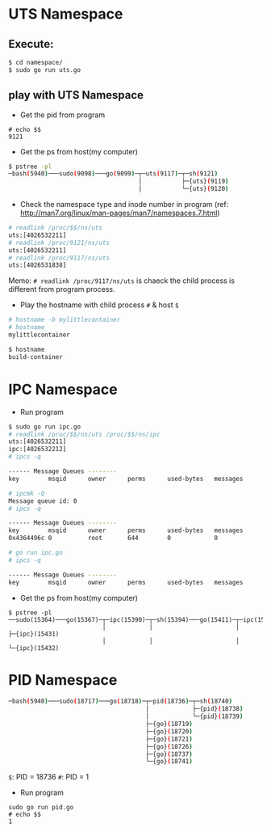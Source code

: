 # UTS Namespace

## Execute:
```sh
$ cd namespace/
$ sudo go run uts.go
```
## play with UTS Namespace
- Get the pid from program
```
# echo $$
9121
```

- Get the ps from host(my computer)
```sh
$ pstree -pl
─bash(5940)───sudo(9098)───go(9099)─┬─uts(9117)─┬─sh(9121)
                                    │           ├─{uts}(9119)
                                    │           └─{uts}(9120)
```

- Check the namespace type and inode number in program 
(ref: http://man7.org/linux/man-pages/man7/namespaces.7.html)
```sh
# readlink /proc/$$/ns/uts
uts:[4026532211]
# readlink /proc/9121/ns/uts
uts:[4026532211]
# readlink /proc/9117/ns/uts
uts:[4026531838]
```
Memo: `# readlink /proc/9117/ns/uts` is chaeck the child process is different from program process.

- Play the hostname with child process `#` & host `$`
```sh
# hostname -b mylittlecontainer
# hostname
mylittlecontainer
```
```sh
$ hostname
build-container
```

# IPC Namespace
- Run program
```sh
$ sudo go run ipc.go
# readlink /proc/$$/ns/uts /proc/$$/ns/ipc
uts:[4026532211]
ipc:[4026532212]
# ipcs -q

------ Message Queues --------
key        msqid      owner      perms      used-bytes   messages

# ipcmk -Q
Message queue id: 0
# ipcs -q

------ Message Queues --------
key        msqid      owner      perms      used-bytes   messages
0x4364496c 0          root       644        0            0

# go run ipc.go
# ipcs -q

------ Message Queues --------
key        msqid      owner      perms      used-bytes   messages
```

- Get the ps from host(my computer)
```
$ pstree -pl
──sudo(15364)───go(15367)─┬─ipc(15390)─┬─sh(15394)───go(15411)─┬─ipc(15429)─┬─sh(15433)
                          │            │                       │            ├─{ipc}(15431)
                          │            │                       │            └─{ipc}(15432)
```

# PID Namespace
```sh
─bash(5940)───sudo(18717)───go(18718)─┬─pid(18736)─┬─sh(18740)
                                      │            ├─{pid}(18738)
                                      │            └─{pid}(18739)
                                      ├─{go}(18719)
                                      ├─{go}(18720)
                                      ├─{go}(18721)
                                      ├─{go}(18726)
                                      ├─{go}(18737)
                                      └─{go}(18741)
```
`$`: PID = 18736
`#`: PID = 1
- Run program
```
sudo go run pid.go
# echo $$
1
```
